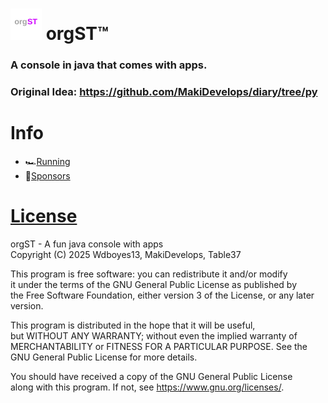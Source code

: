 # <img src="logo.svg" width="50"/>  orgST™
  
### A console in java that comes with apps.
### Original Idea: https://github.com/MakiDevelops/diary/tree/py   
  
# Info

- 🏎️[Running](Running.md)
- 💸[Sponsors](Sponsors.md)
  
# [License](LICENSE)
orgST - A fun java console with apps  
Copyright (C) 2025  Wdboyes13, MakiDevelops, Table37  
  
This program is free software: you can redistribute it and/or modify  
it under the terms of the GNU General Public License as published by  
the Free Software Foundation, either version 3 of the License, or any later version.  
  
This program is distributed in the hope that it will be useful,  
but WITHOUT ANY WARRANTY; without even the implied warranty of  
MERCHANTABILITY or FITNESS FOR A PARTICULAR PURPOSE.  See the  
GNU General Public License for more details.  
  
You should have received a copy of the GNU General Public License  
along with this program.  If not, see https://www.gnu.org/licenses/.
